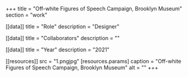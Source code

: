 +++
title = "Off-white Figures of Speech Campaign, Brooklyn Museum"
section = "work"

[[data]]
title = "Role"
description = "Designer"

[[data]]
title = "Collaborators"
description = ""

[[data]]
title = "Year"
description = "2021"

[[resources]]
src = "1.pngjpg"
[resources.params]
caption = "Off-white Figures of Speech Campaign, Brooklyn Museum"
alt = ""
+++


